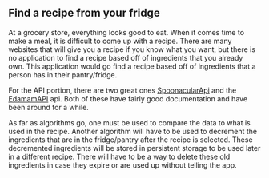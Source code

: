 ## Find a recipe from your fridge
At a grocery store, everything looks good to eat. When it comes time to make a meal, it is difficult to come up with a recipe. There are many websites that will give you a recipe if you know what you want, but there is no application to find a recipe based off of ingredients that you already own. This application would go find a recipe based off of ingredients that a person has in their pantry/fridge. 

For the API portion, there are two great ones [SpoonacularApi](https://spoonacular.com/food-api) and the [EdamamAPI](https://developer.edamam.com/edamam-recipe-api) api. Both of these have fairly good documentation and have been around for a while. 

As far as algorithms go, one must be used to compare the data to what is used in the recipe. Another algorithm will have to be used to decrement the ingredients that are in the fridge/pantry after the recipe is selected. These decremented ingredients will be stored in persistent storage to be used later in a different recipe. There will have to be a way to delete these old ingredients in case they expire or are used up without telling the app. 